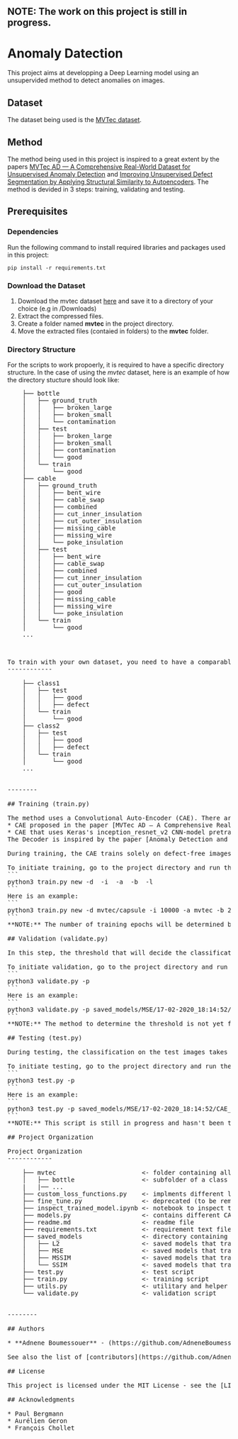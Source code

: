 ## NOTE: The work on this project is still in progress.

# Anomaly Datection

This project aims at developping a Deep Learning model using an unsupervided method to detect anomalies on images.

## Dataset

The dataset being used is the [MVTec dataset](https://www.mvtec.com/company/research/datasets/mvtec-ad/).

## Method

The method being used in this project is inspired to a great extent by the papers [MVTec AD — A Comprehensive Real-World Dataset for Unsupervised Anomaly Detection](https://www.mvtec.com/fileadmin/Redaktion/mvtec.com/company/research/mvtec_ad.pdf) and [Improving Unsupervised Defect Segmentation by Applying Structural Similarity to Autoencoders](https://arxiv.org/abs/1807.02011).
The method is devided in 3 steps: training, validating and testing.

## Prerequisites

### Dependencies
Run the following command to install required libraries and packages used in this project: 
```
pip install -r requirements.txt
```

### Download the Dataset
1. Download the mvtec dataset [here](https://www.mvtec.com/company/research/datasets/mvtec-ad/) and save it to a directory of your choice (e.g in /Downloads)
2. Extract the compressed files.
3. Create a folder named **mvtec** in the project directory.
4. Move the extracted files (contaied in folders) to the **mvtec** folder.


### Directory Structure
For the scripts to work propoerly, it is required to have a specific directory structure. 
In the case of using the *mvtec* dataset, here is an example of how the directory stucture should look like:
<pre>
    ├── bottle
    │   ├── ground_truth
    │   │   ├── broken_large
    │   │   ├── broken_small
    │   │   └── contamination
    │   ├── test
    │   │   ├── broken_large
    │   │   ├── broken_small
    │   │   ├── contamination
    │   │   └── good
    │   └── train
    │       └── good
    ├── cable
    │   ├── ground_truth
    │   │   ├── bent_wire
    │   │   ├── cable_swap
    │   │   ├── combined
    │   │   ├── cut_inner_insulation
    │   │   ├── cut_outer_insulation
    │   │   ├── missing_cable
    │   │   ├── missing_wire
    │   │   └── poke_insulation
    │   ├── test
    │   │   ├── bent_wire
    │   │   ├── cable_swap
    │   │   ├── combined
    │   │   ├── cut_inner_insulation
    │   │   ├── cut_outer_insulation
    │   │   ├── good
    │   │   ├── missing_cable
    │   │   ├── missing_wire
    │   │   └── poke_insulation
    │   └── train
    │       └── good
    ...

<pre>

To train with your own dataset, you need to have a comparable directory structure. For example:
------------

    ├── class1
    │   ├── test
    │   │   ├── good
    │   │   ├── defect
    │   └── train
    │       └── good
    ├── class2
    │   ├── test
    │   │   ├── good
    │   │   ├── defect
    │   └── train
    │       └── good
    ...


--------

## Training (train.py)

The method uses a Convolutional Auto-Encoder (CAE). There are two proposed variants:
* CAE proposed in the paper [MVTec AD — A Comprehensive Real-World Dataset for Unsupervised Anomaly Detection](https://www.mvtec.com/fileadmin/Redaktion/mvtec.com/company/research/mvtec_ad.pdf)
* CAE that uses Keras's inception_resnet_v2 CNN-model pretrained on imagenet as the Encoder. 
The Decoder is inspired by the paper [Anomaly Detection and Localization in Images using Guided Attention](https://openreview.net/forum?id=B1gikpEtwH)

During training, the CAE trains solely on defect-free images and learns to reconstruct defect-free training samples.

To initiate training, go to the project directory and run the following command in your terminal:
```
python3 train.py new -d <direcroty containing training images> -i <number of training instances> -a <architecture of the model to use> -b <batch size> -l <loss function> 
```
Here is an example:
```
python3 train.py new -d mvtec/capsule -i 10000 -a mvtec -b 24 -l mse 
```
**NOTE:** The number of training epochs will be determined by the given number of training images specified during the initiation of the training, devided by the actual number of images contained in the train folder of the chosen class.

## Validation (validate.py)

In this step, the threshold that will decide the classification in defect or defect-free images during testing will be determined using only a small portion of defect-free training images.

To initiate validation, go to the project directory and run the following command in your terminal:
```
python3 validate.py -p <path to trained model>
```
Here is an example:
```
python3 validate.py -p saved_models/MSE/17-02-2020_18:14:52/CAE_mvtec_b12.h5
```
**NOTE:** The method to determine the threshold is not yet finished. This script is still in progress.

## Testing (test.py)

During testing, the classification on the test images takes place using the threshold that was determined during validation. 

To initiate testing, go to the project directory and run the following command in your terminal:
```
python3 test.py -p <path to trained model>
```
Here is an example:
```
python3 test.py -p saved_models/MSE/17-02-2020_18:14:52/CAE_mvtec_b12.h5
```
**NOTE:** This script is still in progress and hasn't been tested yet.

## Project Organization

Project Organization
------------

    ├── mvtec                       <- folder containing all mvtec classes
    │   ├── bottle                  <- subfolder of a class (contains additional subfolders /train and /test)
    |   |── ...
    ├── custom_loss_functions.py    <- implments different loss functions to use in training
    ├── fine_tune.py                <- deprecated (to be remooved soon)
    ├── inspect_trained_model.ipynb <- notebook to inspect trained model
    ├── models.py                   <- contains different CAE architectures for training
    ├── readme.md                   <- readme file
    ├── requirements.txt            <- requirement text file containing all used packages and libraries
    ├── saved_models                <- directory containing saved models
    │   ├── L2                      <- saved models that trained with L2 loss
    │   ├── MSE                     <- saved models that trained with MSE loss
    │   ├── MSSIM                   <- saved models that trained with MSSIM loss
    │   └── SSIM                    <- saved models that trained with SSIM loss
    ├── test.py                     <- test script
    ├── train.py                    <- training script
    ├── utils.py                    <- utilitary and helper functions
    └── validate.py                 <- validation script


--------

## Authors

* **Adnene Boumessouer** - (https://github.com/AdneneBoumessouer)

See also the list of [contributors](https://github.com/AdneneBoumessouer/Anomaly-Detection/contributors) who participated in this project.

## License

This project is licensed under the MIT License - see the [LICENSE.md](LICENSE.md) file for details

## Acknowledgments

* Paul Bergmann
* Aurélien Geron
* François Chollet



